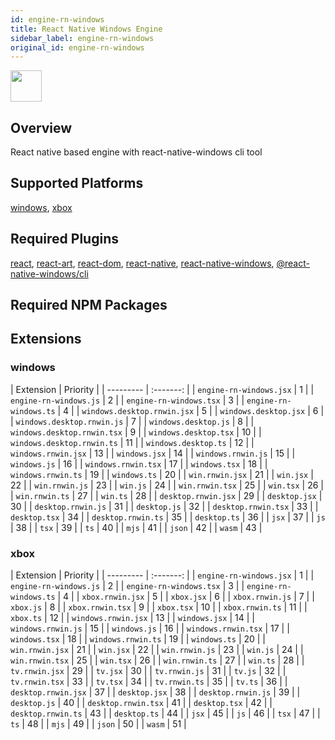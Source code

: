 ```yaml
---
id: engine-rn-windows
title: React Native Windows Engine
sidebar_label: engine-rn-windows
original_id: engine-rn-windows
---
```


<img className="header-image" src="https://renative.org/img/ic_engine.png" width="50" height="50" />

<!--AUTO_GENERATED_START-->


## Overview

React native based engine with react-native-windows cli tool

## Supported Platforms

[windows](platforms/windows.md), [xbox](platforms/xbox.md)

## Required Plugins

[react](../plugins/overview#react), [react-art](../plugins/overview#react-art), [react-dom](../plugins/overview#react-dom), [react-native](../plugins/overview#react-native), [react-native-windows](../plugins/overview#react-native-windows), [@react-native-windows/cli](../plugins/overview#react-native-windowscli)

## Required NPM Packages







## Extensions

### windows

| Extension | Priority  |
      | --------- | :-------: |
| `engine-rn-windows.jsx` | 1 |
| `engine-rn-windows.js` | 2 |
| `engine-rn-windows.tsx` | 3 |
| `engine-rn-windows.ts` | 4 |
| `windows.desktop.rnwin.jsx` | 5 |
| `windows.desktop.jsx` | 6 |
| `windows.desktop.rnwin.js` | 7 |
| `windows.desktop.js` | 8 |
| `windows.desktop.rnwin.tsx` | 9 |
| `windows.desktop.tsx` | 10 |
| `windows.desktop.rnwin.ts` | 11 |
| `windows.desktop.ts` | 12 |
| `windows.rnwin.jsx` | 13 |
| `windows.jsx` | 14 |
| `windows.rnwin.js` | 15 |
| `windows.js` | 16 |
| `windows.rnwin.tsx` | 17 |
| `windows.tsx` | 18 |
| `windows.rnwin.ts` | 19 |
| `windows.ts` | 20 |
| `win.rnwin.jsx` | 21 |
| `win.jsx` | 22 |
| `win.rnwin.js` | 23 |
| `win.js` | 24 |
| `win.rnwin.tsx` | 25 |
| `win.tsx` | 26 |
| `win.rnwin.ts` | 27 |
| `win.ts` | 28 |
| `desktop.rnwin.jsx` | 29 |
| `desktop.jsx` | 30 |
| `desktop.rnwin.js` | 31 |
| `desktop.js` | 32 |
| `desktop.rnwin.tsx` | 33 |
| `desktop.tsx` | 34 |
| `desktop.rnwin.ts` | 35 |
| `desktop.ts` | 36 |
| `jsx` | 37 |
| `js` | 38 |
| `tsx` | 39 |
| `ts` | 40 |
| `mjs` | 41 |
| `json` | 42 |
| `wasm` | 43 |
### xbox

| Extension | Priority  |
      | --------- | :-------: |
| `engine-rn-windows.jsx` | 1 |
| `engine-rn-windows.js` | 2 |
| `engine-rn-windows.tsx` | 3 |
| `engine-rn-windows.ts` | 4 |
| `xbox.rnwin.jsx` | 5 |
| `xbox.jsx` | 6 |
| `xbox.rnwin.js` | 7 |
| `xbox.js` | 8 |
| `xbox.rnwin.tsx` | 9 |
| `xbox.tsx` | 10 |
| `xbox.rnwin.ts` | 11 |
| `xbox.ts` | 12 |
| `windows.rnwin.jsx` | 13 |
| `windows.jsx` | 14 |
| `windows.rnwin.js` | 15 |
| `windows.js` | 16 |
| `windows.rnwin.tsx` | 17 |
| `windows.tsx` | 18 |
| `windows.rnwin.ts` | 19 |
| `windows.ts` | 20 |
| `win.rnwin.jsx` | 21 |
| `win.jsx` | 22 |
| `win.rnwin.js` | 23 |
| `win.js` | 24 |
| `win.rnwin.tsx` | 25 |
| `win.tsx` | 26 |
| `win.rnwin.ts` | 27 |
| `win.ts` | 28 |
| `tv.rnwin.jsx` | 29 |
| `tv.jsx` | 30 |
| `tv.rnwin.js` | 31 |
| `tv.js` | 32 |
| `tv.rnwin.tsx` | 33 |
| `tv.tsx` | 34 |
| `tv.rnwin.ts` | 35 |
| `tv.ts` | 36 |
| `desktop.rnwin.jsx` | 37 |
| `desktop.jsx` | 38 |
| `desktop.rnwin.js` | 39 |
| `desktop.js` | 40 |
| `desktop.rnwin.tsx` | 41 |
| `desktop.tsx` | 42 |
| `desktop.rnwin.ts` | 43 |
| `desktop.ts` | 44 |
| `jsx` | 45 |
| `js` | 46 |
| `tsx` | 47 |
| `ts` | 48 |
| `mjs` | 49 |
| `json` | 50 |
| `wasm` | 51 |



<!--AUTO_GENERATED_END-->
